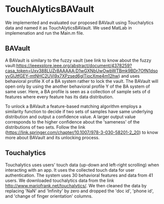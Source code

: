 # TouchAlyticsBAVault
We implemented and evaluated our proposed BAVault using Touchalytics data and named it as TouchAlyticsBAVault. We used MatLab in implemenation and run the Main.m file. 

## BAVault
A BAVault is similary to the fuzzy vault (see link to know about the fuzzy vault:https://ieeexplore.ieee.org/abstract/document/4378259?casa_token=Uxv388LUZr8AAAAA:D1wGXNbUwOwbWTBmk9BDr7OfN1dsoyvGlJtfGEY-mtNHC2UVj9x7XPzsed6glTiocXme4m12hw) and uses behavioral profile X of a BA system rather to lock the vault. The BAVault will open only by using the another behavioral profile Y of the BA system of same user. Here, a BA profile is seen as a collection of sample sets of d features where every feature has its data distribution.

To unlock a BAVault a feature-based matching algorithm employs a similarity function to decide if two sets of samples have same underlying distribution and output a confidence value. A larger output value corresponds to the higher confidence about the 'sameness' of the distributions of two sets. Follow the link (https://link.springer.com/chapter/10.1007/978-3-030-58201-2_20) to know more about BAVault and its unlocking process. 

## Touchalytics
Touchalytics uses users' touch data (up-down and left-right scrolling) when interacting with an app. It uses the collected touch data for user authentication. The system uses 30 behavioral features and data from 41 users. We downloaded touchalytics data from the link http://www.mariofrank.net/touchalytics/. We then cleaned the data by replacing 'NaN' and 'Infinity' by zero and dropped the 'doc id', 'phone id', and 'change of finger orientation' columns.
